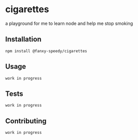# cigarettes

a playground for me to learn node and help me stop smoking

## Installation

`npm install @fanxy-speedy/cigarettes`

## Usage

`work in progress`

## Tests

`work in progress`

## Contributing

`work in progress`
